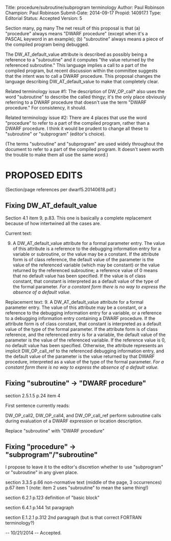 Title:       procedure/subroutine/subprogram terminology
Author:      Paul Robinson
Champion:    Paul Robinson
Submit-Date: 2014-09-17
Propid:      140917.1
Type:        Editorial
Status:      Accepted
Version:     5

Section many, pg many
The net result of this proposal is that (a) "procedure" always means "DWARF procedure"
(except when it's a PASCAL keyword in an example); (b) "subroutine" always means a
piece of the compiled program being debugged.

The DW_AT_default_value attribute is described as possibly being a 
reference to a "subroutine" and it computes "the value returned by the 
referenced subroutine."  This language implies a call to a part of the
compiled program, but recent discussion within the committee suggests
that the intent was to call a DWARF procedure.  This proposal changes
the language describing DW_AT_default_value to make that completely
clear.

Related terminology issue #1: The description of DW_OP_call* also uses
the word "subroutine" to describe the called thingy; it's the only place
obviously referring to a DWARF procedure that doesn't use the term
"DWARF procedure."  For consistency, it should.

Related terminology issue #2: There are 4 places that use the word
"procedure" to refer to a part of the compiled program, rather than
a DWARF procedure.  I think it would be prudent to change all these
to "subroutine" or "subprogram" (editor's choice).

(The terms "subroutine" and "subprogram" are used widely throughout
the document to refer to a part of the compiled program.  It doesn't
seem worth the trouble to make them all use the same word.)

PROPOSED EDITS
==============
(Section/page references per dwarf5.20140618.pdf.)

Fixing DW_AT_default_value
--------------------------
Section 4.1 item 9, p.83.
This one is basically a complete replacement because of how intertwined
all the cases are.

Current text:

9. A DW_AT_default_value attribute for a formal parameter entry. The
   value of this attribute is a reference to the debugging information
   entry for a variable or subroutine, or the value may be a constant.
   If the attribute form is of class reference, the default value of the
   parameter is the value of the referenced variable (which may be
   constant) or the value returned by the referenced subroutine; a
   reference value of 0 means that no default value has been specified.
   If the value is of class constant, that constant is interpreted as a
   default value of the type of the formal parameter.
   *For a constant form there is no way to express the absence of a default
   value.*

Replacement text:
9. A DW_AT_default_value attribute for a formal parameter entry. The
   value of this attribute may be a constant, or a reference to the
   debugging information entry for a variable, or a reference to a
   debugging information entry containing a DWARF procedure.  If the
   attribute form is of class constant, that constant is interpreted as
   a default value of the type of the formal parameter. If the attribute
   form is of class reference, and the referenced entry is for a
   variable, the default value of the parameter is the value of the
   referenced variable.  If the reference value is 0, no default value
   has been specified.  Otherwise, the attribute represents an implicit
   DW_OP_call_ref to the referenced debugging information entry, and
   the default value of the parameter is the value returned by that
   DWARF procedure, interpreted as a value of the type of the formal
   parameter.
   *For a constant form there is no way to express the absence of a default
   value.*


Fixing "subroutine" -> "DWARF procedure"
----------------------------------------
section 2.5.1.5 p.24 item 4

First sentence currently reads:

   DW_OP_call2, DW_OP_call4, and DW_OP_call_ref perform subroutine calls
   during evaluation of a DWARF expression or location description.

Replace "subroutine" with "DWARF procedure"


Fixing "procedure" -> "subprogram"/"subroutine"
-----------------------------------------------
I propose to leave it to the editor's discretion whether to use
"subprogram" or "subroutine" in any given place.

section 3.3.5 
p.66 non-normative text (middle of the page, 3 occurrences)
p.67 item 1 (note: item 2 uses "subroutine" to mean the same thing!)

section 6.2.1
p.123 definition of "basic block"

section 6.4.1
p.144 1st paragraph

section E.1.2.1
p.312 2nd paragraph (but is that correct FORTRAN terminology?)

--
10/21/2014 -- Accepted.
